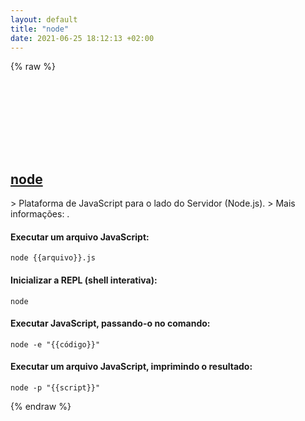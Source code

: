 ```yaml
---
layout: default
title: "node"
date: 2021-06-25 18:12:13 +02:00
---
```

{% raw %}
<h2 id="node">
  <a href="/pt_br/common/node.html">node</a> <a href="#node"><svg class="icon">
    <use href="/assets/images/unicode_sprite.svg#link" />
  </svg></a>
</h2>
> Plataforma de JavaScript para o lado do Servidor (Node.js).
> Mais informações: <https://nodejs.org>.

#### Executar um arquivo JavaScript:
```shell
node {{arquivo}}.js
```
#### Inicializar a REPL (shell interativa):
```shell
node
```
#### Executar JavaScript, passando-o no comando:
```shell
node -e "{{código}}"
```
#### Executar um arquivo JavaScript, imprimindo o resultado:
```shell
node -p "{{script}}"
```
{% endraw %}